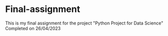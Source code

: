 # Final-assignment
This is my final assignment for the project "Python Project for Data Science"
Completed on 26/04/2023
